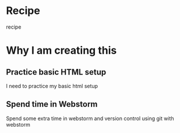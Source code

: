 # Recipe
recipe
# Why I am creating this
## Practice basic HTML setup
I need to practice my basic html setup
## Spend time in Webstorm
Spend some extra time in webstorm and version control using git with webstorm